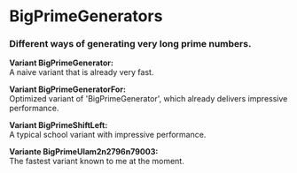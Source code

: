 # BigPrimeGenerators
### Different ways of generating very long prime numbers.

**Variant BigPrimeGenerator:**<br>
A naive variant that is already very fast.

**Variant BigPrimeGeneratorFor:**<br>
Optimized variant of 'BigPrimeGenerator', which already delivers impressive performance. 

**Variant BigPrimeShiftLeft:**<br>
A typical school variant with impressive performance.

**Variante BigPrimeUlam2n2796n79003:**<br>
The fastest variant known to me at the moment.
